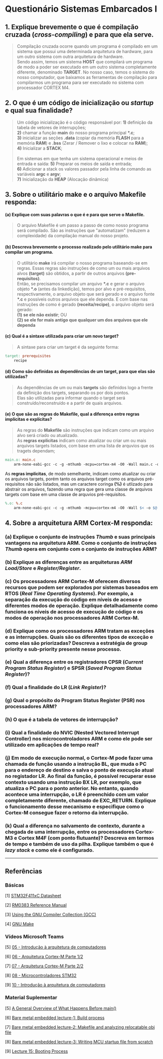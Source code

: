 # Questionário Sistemas Embarcados I

## 1. Explique brevemente o que é compilação cruzada (***cross-compiling***) e para que ela serve.

> Compilação cruzada ocorre quando um programa é compilado em um sistema que possui uma determinada arquitetura de hardware, para um outro sistema com outra arquitetura de hardware. \
Sendo assim, temos um sistema **HOST** que compilará um programa de modo a poder ser executado em um outro sistema completamente diferente, denominado **TARGET**.
No nosso caso, temos o sistema do nosso computador, que baixamos as ferramentas de compilação para compilarmos um programa para ser executado no sistema com processador CORTEX M4.

## 2. O que é um código de inicialização ou ***startup*** e qual sua finalidade?

> Um código inicialização é o código responsável por:
    **1)** definição da tabela de vetores de interrupções;\
    **2)** chamar a função **main** do nosso programa principal **\*.c**;\
    **3)** inicializar as seções **.data** (copiar da memória **FLASH** para a memória **RAM**) e **.bss** (Zerar / Remover o lixo e colocar na **RAM**);\
    **4)** Inicializar a **STACK**;\
<br>Em sistemas em que tenha um sistema operacional e meios de entrada e saída:
    **5)** Preparar os meios de saída e entrada;\
    **6)** Adicionar a stack os valores passador pela linha de comando as variáveis **argc** e **argv**;\
    **7)** Inicialização da **HEAP** (Alocação dinâmica)

## 3. Sobre o utilitário **make** e o arquivo **Makefile responda**:

#### (a) Explique com suas palavras o que é e para que serve o **Makefile**.

> O arquivo Makefile é um passo a passo de como nosso programa será compilado. São as instruções que "automatizam" (reduzem a complexidade) da compilação manual do nosso projeto.

#### (b) Descreva brevemente o processo realizado pelo utilitário **make** para compilar um programa.

> O utilitário **make** irá compilar o nosso programa baseando-se em regras. Essas regras são instruções de como um ou mais arquivos alvos **(target)** são obtidos, a partir de outros arquivos **(pre-requisitos)**.\
Então, se precisamos compilar um arquivo **\*.c** e gerar o arquivo objeto **\*.o** (antes da linkedição), temos por alvo e pré-requisitos, respectivamente, o arquivo objeto que será gerado e o arquivo fonte **\*.c** e possíveis outros arquivos que ele dependa. E com base nas instruções de como é gerado **(receita/recipe)**, o arquivo objeto será gerado:\
**(1) se ele não existir**; OU\
**(2) se ele for mais antigo que qualquer um dos arquivos que ele dependa**

#### (c) Qual é a sintaxe utilizada para criar um novo **target**?

> A sintaxe para criar um target é da seguinte forma:

```Makefile
target: prerequisites
    recipe
```

#### (d) Como são definidas as dependências de um **target**, para que elas são utilizadas?

> As dependências de um ou mais **targets** são definidos logo a frente da definição dos targets, separando os por dois pontos.\
Elas são utilizadas para informar quando o target será construído/reconstruído e a partir de quais arquivos.

#### (e) O que são as regras do **Makefile**, qual a diferença entre regras implícitas e explícitas?

> As regras do **Makefile** são instruções que indicam como um arquivo alvo será criado ou atualizado.\
As **regras explícitas** indicam como atualizar ou criar um ou mais arquivos targets listados, com base em uma lista de arquvios que os tragets dependam;
```Makefile
main.o: main.c
    arm-none-eabi-gcc -c -g -mthumb -mcpu=cortex-m4 -O0 -Wall main.c -o main.o
```
As **regras implícitas**, de modo semelhante, indicam como atualizar ou criar os arquivos targets, porém tanto os arquivos target como os arquivos pré-requisitos não são listados, mas um caractere coringa **(%)** é utlizado para abstrair os arquivos, fazendo uma regra que gera uma classe de arquivos targets com base em uma classe de arquvios pré-requisitos.
```Makefile
%.o: %.c
    arm-none-eabi-gcc -c -g -mthumb -mcpu=cortex-m4 -O0 -Wall $< -o $@
```

## 4. Sobre a arquitetura **ARM Cortex-M** responda:

### (a) Explique o conjunto de instruções ***Thumb*** e suas principais vantagens na arquitetura ARM. Como o conjunto de instruções ***Thumb*** opera em conjunto com o conjunto de instruções ARM?



### (b) Explique as diferenças entre as arquiteturas ***ARM Load/Store*** e ***Register/Register***.



### (c) Os processadores **ARM Cortex-M** oferecem diversos recursos que podem ser explorados por sistemas baseados em **RTOS** (***Real Time Operating Systems***). Por exemplo, a separação da execução do código em níveis de acesso e diferentes modos de operação. Explique detalhadamente como funciona os níveis de acesso de execução de código e os modos de operação nos processadores **ARM Cortex-M**.



### (d) Explique como os processadores ARM tratam as exceções e as interrupções. Quais são os diferentes tipos de exceção e como elas são priorizadas? Descreva a estratégia de **group priority** e **sub-priority** presente nesse processo.



### (e) Qual a diferença entre os registradores **CPSR** (***Current Program Status Register***) e **SPSR** (***Saved Program Status Register***)?



### (f) Qual a finalidade do **LR** (***Link Register***)?



### (g) Qual o propósito do Program Status Register (PSR) nos processadores ARM?



### (h) O que é a tabela de vetores de interrupção?



### (i) Qual a finalidade do NVIC (**Nested Vectored Interrupt Controller**) nos microcontroladores ARM e como ele pode ser utilizado em aplicações de tempo real?



### (j) Em modo de execução normal, o Cortex-M pode fazer uma chamada de função usando a instrução **BL**, que muda o **PC** para o endereço de destino e salva o ponto de execução atual no registador **LR**. Ao final da função, é possível recuperar esse contexto usando uma instrução **BX LR**, por exemplo, que atualiza o **PC** para o ponto anterior. No entanto, quando acontece uma interrupção, o **LR** é preenchido com um valor completamente  diferente,  chamado  de  **EXC_RETURN**.  Explique  o  funcionamento  desse  mecanismo  e especifique como o **Cortex-M** consegue fazer o retorno da interrupção. 



### (k) Qual  a  diferença  no  salvamento  de  contexto,  durante  a  chegada  de  uma  interrupção,  entre  os processadores Cortex-M3 e Cortex M4F (com ponto flutuante)? Descreva em termos de tempo e também de uso da pilha. Explique também o que é ***lazy stack*** e como ele é configurado. 



---
## Referências

### Básicas

[1] [STM32F411xC Datasheet](https://www.st.com/resource/en/datasheet/stm32f411ce.pdf)

[2] [RM0383 Reference Manual](https://www.st.com/resource/en/reference_manual/rm0383-stm32f411xce-advanced-armbased-32bit-mcus-stmicroelectronics.pdf)

[3] [Using the GNU Compiler Collection (GCC)](https://gcc.gnu.org/onlinedocs/gcc/index.html)

[4] [GNU Make](https://www.gnu.org/software/make/manual/html_node/index.html)

### Vídeos Microsoft Teams

[5] [05 - Introdução à arquitetura de computadores](https://web.microsoftstream.com/embed/channel/f6b3a0de-e6f3-4652-b2d5-f1164032498a?app=microsoftteams&sort=undefined&l=pt-br#)

[6] [06 - Arquitetura Cortex-M Parte 1/2](https://web.microsoftstream.com/embed/channel/f6b3a0de-e6f3-4652-b2d5-f1164032498a?app=microsoftteams&sort=undefined&l=pt-br#)

[7] [07 - Arquitetura Cortex-M Parte 2/2](https://web.microsoftstream.com/embed/channel/f6b3a0de-e6f3-4652-b2d5-f1164032498a?app=microsoftteams&sort=undefined&l=pt-br#)

[8] [08 - Microcontroladores STM32](https://web.microsoftstream.com/embed/channel/f6b3a0de-e6f3-4652-b2d5-f1164032498a?app=microsoftteams&sort=undefined&l=pt-br#)

[9] [10 - Introdução à arquitetura de computadores](https://web.microsoftstream.com/embed/channel/f6b3a0de-e6f3-4652-b2d5-f1164032498a?app=microsoftteams&sort=undefined&l=pt-br#)

### Material Suplementar

[5] [A General Overview of What Happens Before main()](https://embeddedartistry.com/blog/2019/04/08/a-general-overview-of-what-happens-before-main/)
 
[6] [Bare metal embedded lecture-1: Build process](https://youtu.be/qWqlkCLmZoE?si=mn5yDnJYudQ1PpZH)
 
[7] [Bare metal embedded lecture-2: Makefile and analyzing relocatable obj file](https://youtu.be/Bsq6P1B8JqI?si=yuNLPj3JQ-2IT1yo)
 
[8] [Bare metal embedded lecture-3: Writing MCU startup file from scratch](https://youtu.be/2Hm8eEHsgls?si=c27MpZ47ApiMSwHR)
 
[9] [Lecture 15: Booting Process](https://youtu.be/3brOzLJmeek?si=MsHRUEJP8zofjwJQ)
